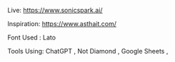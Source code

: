 Live: https://www.sonicspark.ai/

Inspiration: https://www.asthait.com/

Font Used : Lato

Tools Using: ChatGPT , Not Diamond , Google Sheets , 
